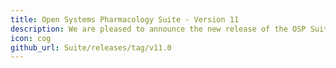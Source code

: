 ```yaml
---
title: Open Systems Pharmacology Suite - Version 11
description: We are pleased to announce the new release of the OSP Suite Version 11 which is now available for download.
icon: cog
github_url: Suite/releases/tag/v11.0
---
```

